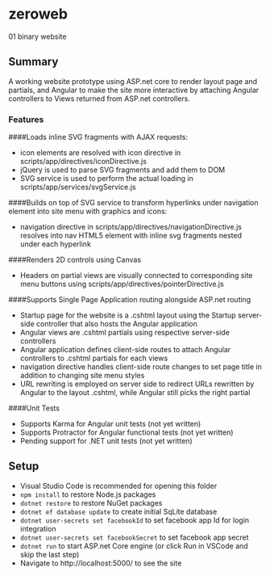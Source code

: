 # zeroweb
01 binary website

## Summary

A working website prototype using ASP.net core to render layout page and partials, and Angular to make the site more interactive by attaching Angular controllers to Views returned from ASP.net controllers.

### Features

####Loads inline SVG fragments with AJAX requests:
- icon elements are resolved with icon directive in scripts/app/directives/iconDirective.js
- jQuery is used to parse SVG fragments and add them to DOM
- SVG service is used to perform the actual loading in scripts/app/services/svgService.js

####Builds on top of SVG service to transform hyperlinks under navigation element into site menu with graphics and icons:
- navigation directive in scripts/app/directives/navigationDirective.js resolves into nav HTML5 element with inline svg fragments nested under each hyperlink

####Renders 2D controls using Canvas
- Headers on partial views are visually connected to corresponding site menu buttons using scripts/app/directives/pointerDirective.js

####Supports Single Page Application routing alongside ASP.net routing
- Startup page for the website is a .cshtml layout using the Startup server-side controller that also hosts the Angular application
- Angular views are .cshtml partials using respective server-side controllers
- Angular application defines client-side routes to attach Angular controllers to .cshtml partials for each views
- navigation directive handles client-side route changes to set page title in addition to changing site menu styles
- URL rewriting is employed on server side to redirect URLs rewritten by Angular to the layout .cshtml, while Angular still picks the right partial

####Unit Tests
- Supports Karma for Angular unit tests (not yet written)
- Supports Protractor for Angular functional tests (not yet written)
- Pending support for .NET unit tests (not yet written)

## Setup

- Visual Studio Code is recommended for opening this folder
- `npm install` to restore Node.js packages
- `dotnet restore` to restore NuGet packages
- `dotnet ef database update` to create initial SqLite database
- `dotnet user-secrets set facebookId` to set facebook app Id for login integration
- `dotnet user-secrets set facebookSecret` to set facebook app secret
- `dotnet run` to start ASP.net Core engine (or click Run in VSCode and skip the last step)
- Navigate to http://localhost:5000/ to see the site